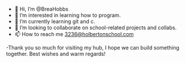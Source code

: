 - 👋 Hi, I’m @BreaHobbs
- 👀 I’m interested in learning how to program.
- 🌱 I’m currently learning git and c.
- 💞️ I’m looking to collaborate on school-related projects and collabs.
- 📫 How to reach me 3236@holbertonschool.com

-Thank you so much for visiting my hub, I hope we can build something together.  Best wishes and warm regards!

<!---
BreaHobbs/BreaHobbs is a ✨ special ✨ repository because its `README.md` (this file) appears on your GitHub profile.
You can click the Preview link to take a look at your changes.
--->
